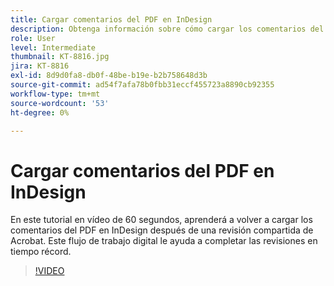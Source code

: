 ```yaml
---
title: Cargar comentarios del PDF en InDesign
description: Obtenga información sobre cómo cargar los comentarios del PDF en InDesign después de compartir una revisión de Acrobat
role: User
level: Intermediate
thumbnail: KT-8816.jpg
jira: KT-8816
exl-id: 8d9d0fa8-db0f-48be-b19e-b2b758648d3b
source-git-commit: ad54f7afa78b0fbb31eccf455723a8890cb92355
workflow-type: tm+mt
source-wordcount: '53'
ht-degree: 0%

---
```


# Cargar comentarios del PDF en InDesign

En este tutorial en vídeo de 60 segundos, aprenderá a volver a cargar los comentarios del PDF en InDesign después de una revisión compartida de Acrobat. Este flujo de trabajo digital le ayuda a completar las revisiones en tiempo récord.

>[!VIDEO](https://video.tv.adobe.com/v/336907?quality=12&learn=on&hidetitle=true)
